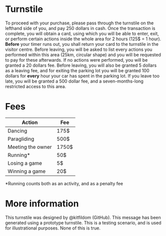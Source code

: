 # Turnstile
To proceed with your purchase, please pass through the turnstile on the lefthand side of you, and pay 250 dollars in cash. Once the transaction is complete, you will obtain a card, using which you will be able to enter, exit, or perform certain actions inside the whole area for 2 hours (125$ = 1 hour). **Before** your timer runs out, you shall return your card to the turnstile in the visitor centre. Before leaving, you will be asked to list every actions you performed within this area (25km, circular shape) and you will be requested to pay for these afterwards. If no actions were performed, you will be granted a 20 dollars fee. Before leaving, you will also be granted 5 dollars as a leaving fee, and for exiting the parking lot you will be granted 100 dollars for **every** hour your car has spent in the parking lot. If you leave too late, you will be granted a 500 dollar fee, and a seven-months-long restricted access to this area.

# Fees
| Action      | Fee |
| ----------- | ----------- |
| Dancing | 175$ |
| Paragliding | 500$ |
| Meeting the owner | 1750$ |
| Running* | 50$ |
| Losing a game | 5$ |
| Winning a game| 20$ |


*Running counts both as an activity, and as a penalty fee

# More information
This turnstile was designed by @kitfildom (GitHub). This message has been generated using a prototype turnstile. This is a testing scenario, and is used for illustrational purposes. None of this is true.
